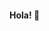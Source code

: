 #### Hola! 👋
<!--
**DUrgilesUC/DUrgilesUC** es un ✨ _repositorio especial_ ✨ porque su `README.md` (este archivo) aparece en tu perfil de GitHub.

Aquí tienes algunas ideas para comenzar:

- 🔭 Actualmente estoy estudiando Ingenieria en Sistemas en la Universidad de Cuenca
- 🌱 Actualmente estoy aprendiendo jenkins, DevOps
- 💬 Pregúntame sobre desarrollo web
- 📫 Cómo contactarme: daniel.urgiles@ucuenca.edu.ec
- ⚡ Dato curioso: Estudié Ing. Electrónica
-->
